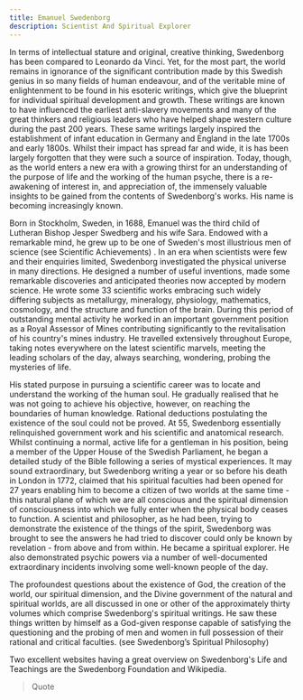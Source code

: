 ```yaml
---
title: Emanuel Swedenborg
description: Scientist And Spiritual Explorer
---
```


In terms of intellectual stature and original, creative thinking, Swedenborg has been compared to Leonardo da Vinci. Yet, for the most part, the world remains in ignorance of the significant contribution made by this Swedish genius in so many fields of human endeavour, and of the veritable mine of enlightenment to be found in his esoteric writings, which give the blueprint for individual spiritual development and growth. These writings are known to have influenced the earliest anti-slavery movements and many of the great thinkers and religious leaders who have helped shape western culture during the past 200 years. These same writings largely inspired the establishment of infant education in Germany and England in the late 1700s and early 1800s. Whilst their impact has spread far and wide, it is has been largely forgotten that they were such a source of inspiration. Today, though, as the world enters a new era with a growing thirst for an understanding of the purpose of life and the working of the human psyche, there is a re-awakening of interest in, and appreciation of, the immensely valuable insights to be gained from the contents of Swedenborg's works. His name is becoming increasingly known.

Born in Stockholm, Sweden, in 1688, Emanuel was the third child of Lutheran Bishop Jesper Swedberg and his wife Sara. Endowed with a remarkable mind, he grew up to be one of Sweden's most illustrious men of science (see Scientific Achievements) . In an era when scientists were few and their enquiries limited, Swedenborg investigated the physical universe in many directions. He designed a number of useful inventions, made some remarkable discoveries and anticipated theories now accepted by modern science. He wrote some 33 scientific works embracing such widely differing subjects as metallurgy, mineralogy, physiology, mathematics, cosmology, and the structure and function of the brain. During this period of outstanding mental activity he worked in an important government position as a Royal Assessor of Mines contributing significantly to the revitalisation of his country's mines industry. He travelled extensively throughout Europe, taking notes everywhere on the latest scientific marvels, meeting the leading scholars of the day, always searching, wondering, probing the mysteries of life.

His stated purpose in pursuing a scientific career was to locate and understand the working of the human soul. He gradually realised that he was not going to achieve his objective, however, on reaching the boundaries of human knowledge. Rational deductions postulating the existence of the soul could not be proved. At 55, Swedenborg essentially relinquished government work and his scientific and anatomical research. Whilst continuing a normal, active life for a gentleman in his position, being a member of the Upper House of the Swedish Parliament, he began a detailed study of the Bible following a series of mystical experiences. It may sound extraordinary, but Swedenborg writing a year or so before his death in London in 1772, claimed that his spiritual faculties had been opened for 27 years enabling him to become a citizen of two worlds at the same time - this natural plane of which we are all conscious and the spiritual dimension of consciousness into which we fully enter when the physical body ceases to function. A scientist and philosopher, as he had been, trying to demonstrate the existence of the things of the spirit, Swedenborg was brought to see the answers he had tried to discover could only be known by revelation - from above and from within. He became a spiritual explorer. He also demonstrated psychic powers via a number of well-documented extraordinary incidents involving some well-known people of the day.

The profoundest questions about the existence of God, the creation of the world, our spiritual dimension, and the Divine government of the natural and spiritual worlds, are all discussed in one or other of the approximately thirty volumes which comprise Swedenborg's spiritual writings. He saw these things written by himself as a God-given response capable of satisfying the questioning and the probing of men and women in full possession of their rational and critical faculties. (see Swedenborg’s Spiritual Philosophy)

Two excellent websites having a great overview on Swedenborg's Life and Teachings are the Swedenborg Foundation and Wikipedia.

> Quote

